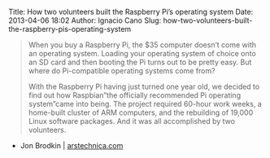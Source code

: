 Title: How two volunteers built the Raspberry Pi’s operating system
Date: 2013-04-06 18:02
Author: Ignacio Cano
Slug: how-two-volunteers-built-the-raspberry-pis-operating-system

> When you buy a Raspberry Pi, the \$35 computer doesn’t come with an
> operating system. Loading your operating system of choice onto an SD
> card and then booting the Pi turns out to be pretty easy. But where do
> Pi-compatible operating systems come from?
>
> With the Raspberry Pi having just turned one year old, we decided to
> find out how Raspbian”the officially recommended Pi operating
> system”came into being. The project required 60-hour work weeks, a
> home-built cluster of ARM computers, and the rebuilding of 19,000
> Linux software packages. And it was all accomplished by two
> volunteers.

- Jon Brodkin | [arstechnica.com][]

  [arstechnica.com]: http://arstechnica.com/information-technology/2013/03/how-two-volunteers-built-the-raspberry-pis-operating-system/
    "How two volunteers built the Raspberry Pi's operating system"
